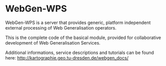 WebGen-WPS
==========

WebGen-WPS is a server that provides generic, platform independent external processing of Web Generalisation operators.

This is the complete code of the basical module, provided for collaborative development of Web Generalisation Services. 

Additional informations, service descriptions and tutorials can be found here: http://kartographie.geo.tu-dresden.de/webgen_docs/
